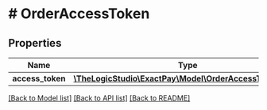 # # OrderAccessToken

## Properties

Name | Type | Description | Notes
------------ | ------------- | ------------- | -------------
**access_token** | [**\TheLogicStudio\ExactPay\Model\OrderAccessTokenDetail**](OrderAccessTokenDetail.md) |  | [optional]

[[Back to Model list]](../../README.md#models) [[Back to API list]](../../README.md#endpoints) [[Back to README]](../../README.md)

